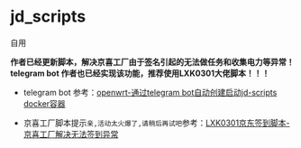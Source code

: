 # jd_scripts

自用

**作者已经更新脚本，解决京喜工厂由于签名引起的无法做任务和收集电力等异常！telegram bot 作者也已经实现该功能，推荐使用LXK0301大佬脚本！！！**

- telegram bot 参考：[openwrt-通过telegram bot自动创建启动jd-scripts docker容器][openwrt-通过telegram bot自动创建启动jd-scripts docker容器]

- 京喜工厂脚本提示`亲,活动太火爆了,请稍后再试吧`参考：[LXK0301京东签到脚本-京喜工厂解决无法签到异常][LXK0301京东签到脚本-京喜工厂解决无法签到异常]

[openwrt-通过telegram bot自动创建启动jd-scripts docker容器]:https://www.orzlee.com/toss/2021/03/13/openwrt-automatically-create-and-start-jdscripts-docker-container-through-telegram-bot.html
[LXK0301京东签到脚本-京喜工厂解决无法签到异常]:https://www.orzlee.com/web-development/2021/03/03/lxk0301-jingdong-signin-scriptjingxi-factory-solves-the-problem-of-unable-to-signin.html
